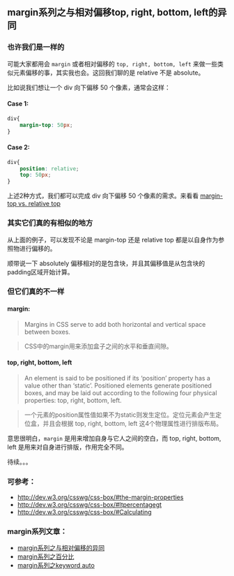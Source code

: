 ## margin系列之与相对偏移top, right, bottom, left的异同

### 也许我们是一样的

可能大家都用会 `margin` 或者相对偏移的 `top, right, bottom, left` 来做一些类似元素偏移的事，其实我也会。这回我们聊的是 relative 不是 absolute。

比如说我们想让一个 div 向下偏移 50 个像素，通常会这样：

#### Case 1:

```css
div{
	margin-top: 50px;
}
```

#### Case 2:

```css
div{
	position: relative;
	top: 50px;
}
```

上述2种方式，我们都可以完成 div 向下偏移 50 个像素的需求。来看看 [margin-top vs. relative top](http://demo.doyoe.com/css/margin/margin-top-vs-relative-top.htm)

### 其实它们真的有相似的地方

从上面的例子，可以发现不论是 margin-top 还是 relative top 都是以自身作为参照物进行偏移的。

顺带说一下 absolutely 偏移相对的是包含块，并且其偏移值是从包含块的padding区域开始计算。

### 但它们真的不一样

#### margin:
> Margins in CSS serve to add both horizontal and vertical space between boxes.

> CSS中的margin用来添加盒子之间的水平和垂直间隙。

#### top, right, bottom, left
> An element is said to be positioned if its ‘position’ property has a value other than ‘static’. Positioned elements generate positioned boxes, and may be laid out according to the following four physical properties: top, right, bottom, left.
  
> 一个元素的position属性值如果不为static则发生定位。定位元素会产生定位盒，并且会根据 top, right, bottom, left 这4个物理属性进行排版布局。

意思很明白，`margin` 是用来增加自身与它人之间的空白，而 top, right, bottom, left 是用来对自身进行排版，作用完全不同。

待续。。。

### 可参考：

* http://dev.w3.org/csswg/css-box/#the-margin-properties
* http://dev.w3.org/csswg/css-box/#ltpercentagegt
* http://dev.w3.org/csswg/css-box/#Calculating

### margin系列文章：

* [margin系列之与相对偏移的异同](http://blog.doyoe.com/~posts/css/2013-12-02-margin%E7%B3%BB%E5%88%97%E4%B9%8B%E4%B8%8E%E7%9B%B8%E5%AF%B9%E5%81%8F%E7%A7%BB%E7%9A%84%E5%BC%82%E5%90%8C.md)
* [margin系列之百分比](http://blog.doyoe.com/~posts/css/2013-11-30-margin%E7%B3%BB%E5%88%97%E4%B9%8B%E7%99%BE%E5%88%86%E6%AF%94.md)
* [margin系列之keyword auto](http://blog.doyoe.com/~posts/css/2013-11-29-margin%E7%B3%BB%E5%88%97%E4%B9%8Bkeyword%20auto.md)